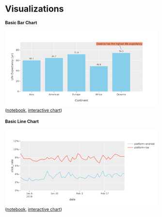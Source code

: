 # Visualizations

#### Basic Bar Chart
![basic bar chart](/images/bar_chart_basic.png)
([notebook](/notebooks/visualizations/bar_chart_basic.ipynb), [interactive chart](https://htmlpreview.github.io/?https://github.com/toppare/analytics/blob/master/htmls/bar_chart_basic.html))


#### Basic Line Chart
![basic line chart](/images/line_chart_basic.png)
([notebook](/notebooks/visualizations/line_chart_basic.ipynb), [interactive chart](https://htmlpreview.github.io/?https://github.com/toppare/analytics/blob/master/htmls/line_chart_basic.html))